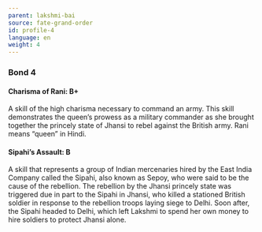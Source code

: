 ```yaml
---
parent: lakshmi-bai
source: fate-grand-order
id: profile-4
language: en
weight: 4
---
```


### Bond 4

#### Charisma of Rani: B+

A skill of the high charisma necessary to command an army.
This skill demonstrates the queen’s prowess as a military commander as she brought together the princely state of Jhansi to rebel against the British army.
Rani means “queen” in Hindi.

#### Sipahi’s Assault: B

A skill that represents a group of Indian mercenaries hired by the East India Company called the Sipahi, also known as Sepoy, who were said to be the cause of the rebellion.
The rebellion by the Jhansi princely state was triggered due in part to the Sipahi in Jhansi, who killed a stationed British soldier in response to the rebellion troops laying siege to Delhi.
Soon after, the Sipahi headed to Delhi, which left Lakshmi to spend her own money to hire soldiers to protect Jhansi alone.
